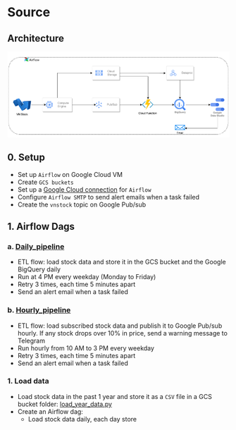 # Source

## Architecture
![Alt text](images/vnstock_architecture.png)
## 0. Setup
- Set up `Airflow` on Google Cloud VM
- Create `GCS buckets`
- Set up a [Google Cloud connection](src/connection_configurating/cloud_connection.py) for `Airflow`
- Configure `Airflow SMTP` to send alert emails when a task failed
- Create the `vnstock` topic on Google Pub/sub
## 1. Airflow Dags
### a. [Daily_pipeline](src/dags/daily_dag.py)
- ETL flow: load stock data and store it in the GCS bucket and the Google BigQuery daily
- Run at 4 PM every weekday (Monday to Friday)
- Retry 3 times, each time 5 minutes apart
- Send an alert email when a task failed
### b. [Hourly_pipeline](src/dags/hourly_dag.py)
- ETL flow: load subscribed stock data and publish it to Google Pub/sub hourly. If any stock drops over 10% in price, send a warning message to Telegram
- Run hourly from 10 AM to 3 PM every weekday
- Retry 3 times, each time 5 minutes apart
- Send an alert email when a task failed
### 1. Load data
- Load stock data in the past 1 year and store it as a `CSV` file in a GCS bucket folder: [load_year_data.py](src/data_processing/load_year_data.py)
- Create an Airflow dag:
  - Load stock data daily, each day store
